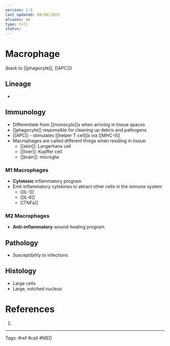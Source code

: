 ```yaml
---
version: 1.0
last_updated: 08/08/2023
aliases: mø
type: Cell
status: 
---
```


# Macrophage

(back to [[phagocyte]], [[APC]])

## Lineage
- 
## Immunology
- Differentiate from [[monocyte]]s when arriving in tissue spaces
- [[phagocyte]] responsible for cleaning up debris and pathogens
- [[APC]] - stimulates [[helper T cell]]s via [[MHC-II]]
- Macrophages are called different things when residing in tissue:
	- [[skin]]: Langerhans cell
	- [[liver]]: Kupffer cell
	- [[brain]]: microglia
### M1 Macrophages
- **Cytotoxic** inflammatory program
- Emit inflammatory cytokines to attract other cells in the immune system
	- [[IL-1]]
	- [[IL-6]]
	- [[TNFa]]
### M2 Macrophages
- **Anti-inflammatory** wound-healing program
## Pathology
- Susceptibility to infections
## Histology
- Large cells
- Large, notched nucleus

# References
1. 

---
_Tags:_ #ref #cell #MED